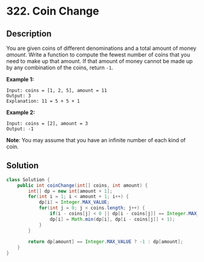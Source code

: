 # 322. Coin Change

## Description

You are given coins of different denominations and a total amount of money *amount*. Write a function to compute the fewest number of coins that you need to make up that amount. If that amount of money cannot be made up by any combination of the coins, return `-1`.

**Example 1:**

```
Input: coins = [1, 2, 5], amount = 11
Output: 3 
Explanation: 11 = 5 + 5 + 1
```

**Example 2:**

```
Input: coins = [2], amount = 3
Output: -1
```

**Note**:
You may assume that you have an infinite number of each kind of coin.

## Solution

```java
class Solution {
    public int coinChange(int[] coins, int amount) {
        int[] dp = new int[amount + 1];
        for(int i = 1; i < amount + 1; i++) {
            dp[i] = Integer.MAX_VALUE;
            for(int j = 0; j < coins.length; j++) {
                if(i - coins[j] < 0 || dp[i - coins[j]] == Integer.MAX_VALUE) continue;
                dp[i] = Math.min(dp[i], dp[i - coins[j]] + 1);
            }
        }
        
        return dp[amount] == Integer.MAX_VALUE ? -1 : dp[amount];
    }
}
```

